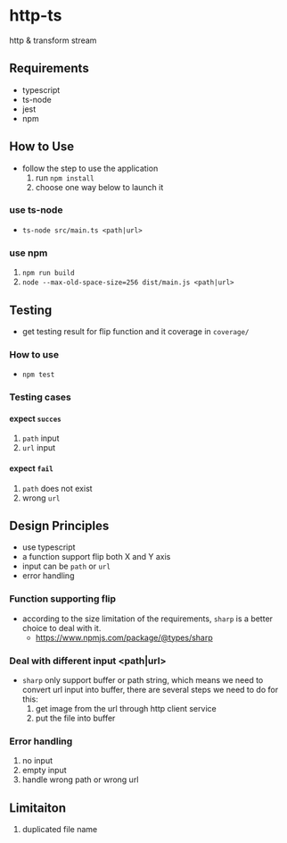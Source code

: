 # http-ts
http &amp; transform stream

## Requirements
- typescript
- ts-node
- jest
- npm


## How to Use
- follow the step to use the application
  1. run `npm install`
  2. choose one way below to launch it

### use ts-node
- `ts-node src/main.ts <path|url>`
### use npm
1. `npm run build`
2. `node --max-old-space-size=256 dist/main.js <path|url>`

## Testing
- get testing result for flip function and it coverage in `coverage/`
### How to use
- `npm test`

### Testing cases
#### expect `succes`
1. `path` input
2. `url` input

#### expect `fail`
1. `path` does not exist
2. wrong `url`

## Design Principles
- use typescript
- a function support flip both X and Y axis
- input can be `path` or `url`
- error handling

### Function supporting flip

- according to the size limitation of the requirements, `sharp` is a better choice to deal with it.
  - https://www.npmjs.com/package/@types/sharp

### Deal with different input <path|url> 
- `sharp` only support buffer or path string, which means we need to convert url input into buffer, there are several steps we need to do for this:
    1. get image from the url through http client service
    2. put the file into buffer

### Error handling
1. no input
1. empty input
2. handle wrong path or wrong url

## Limitaiton
1. duplicated file name